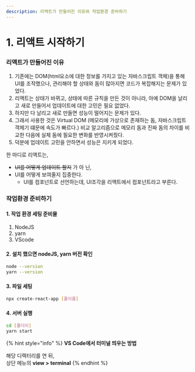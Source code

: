 ```yaml
---
description: 리액트가 만들어진 이유와 작업환경 준비하기
---
```


# 1. 리액트 시작하기

### 리액트가 만들어진 이유

1. 기존에는 DOM\(html요소에 대한 정보를 가지고 있는 자바스크립트 객체\)을 통해 UI를 조작했으나, 관리해야 할 상태와 돔이 많아지면 코드가 복잡해지는 문제가 있었다. 
2. 리액트는 상태가 바뀌고, 상태에 따른 규칙을 만든 것이 아니라, 아예 DOM을 날리고 새로 만들어서 업데이트에 대한 고민은 필요 없었다.
3. 하지만 다 날리고 새로 만들면 성능이 떨어지는 문제가 있다.
4. 그래서 사용한 것은 Virtual DOM \(메모리에 가상으로 존재하는 돔, 자바스크립트 객체기 떄문에 속도가 빠르다.\) 비교 알고리즘으로 메모리 돔과 진짜 돔의 차이를 비교한 다음에 실체 돔에 필요한 변화를 반영시켜줬다.
5. 덕분에 업데이트 고민을 안하면서 성능은 지키게 되었다.

한 마디로 리액트는,

* ~~UI를 어떻게 업데이트 할지~~ 가 아 닌,
* UI를 어떻게 보여줄지 집중한다.
  * UI를 컴포넌트로 선언하는데,  UI조각을 리액트에서 컴포넌트라고 부른다.

### 작업환경 준비하기

#### 1. 작업 환경 세팅 준비물

1. NodeJS
2. yarn
3. VScode

#### 2. 설치 했으면 nodeJS, yarn 버전 확인

```bash
node --version
yarn --version
```

#### 3. 파일 세팅

```bash
npx create-react-app [폴이름]
```

#### 4. 서버 실행

```bash
cd [폴더이]
yarn start
```

{% hint style="info" %}
**VS Code에서 터미널 띄우는 방법**

해당 디렉터리를 연 뒤,  
상단 메뉴의 **view &gt; terminal**
{% endhint %}

